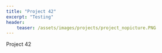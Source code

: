 ```yaml
---
title: "Project 42"
excerpt: "Testing"
header:
    teaser: /assets/images/projects/project_nopicture.PNG
---
```


Project 42